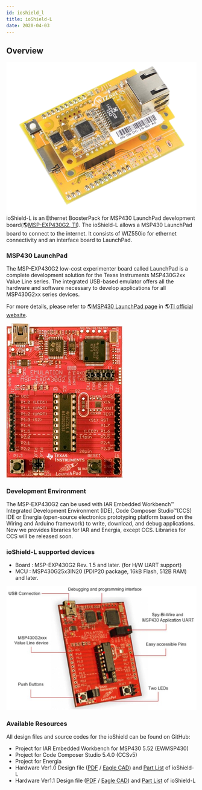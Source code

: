```yaml
---
id: ioshield_l
title: ioShield-L
date: 2020-04-03
---
```


## Overview

![](/img/osh/ioshield-l/io_s_l_.png) ioShield-L is an Ethernet BoosterPack
for MSP430 LaunchPad development board(🌎[MSP-EXP430G2,
TI](http://www.ti.com/tool/msp-exp430g2)). The ioShield-L allows a
MSP430 LaunchPad board to connect to the internet. It consists of
WIZ550io for ethernet connectivity and an interface board to LaunchPad.

### MSP430 LaunchPad

The MSP-EXP430G2 low-cost experimenter board called LaunchPad is a
complete development solution for the Texas Instruments MSP430G2xx Value
Line series. The integrated USB-based emulator offers all the hardware
and software necessary to develop applications for all MSP430G2xx series
devices.

For more details, please refer to 🌎[MSP430 LaunchPad
page](http://www.ti.com/tool/msp-exp430g2) in 🌎[TI official
website](http://www.ti.com).

![](/img/osh/ioshield-l/msp-exp430g2_rev1.5_front.jpg)

### Development Environment

The MSP-EXP430G2 can be used with IAR Embedded Workbench™ Integrated
Development Environment (IDE), Code Composer Studio™(CCS) IDE or Energia
(open-source electronics prototyping platform based on the Wiring and
Arduino framework) to write, download, and debug applications. Now we
provides libraries for IAR and Energia, except CCS. Libraries for CCS
will be released soon.

### ioShield-L supported devices

  - Board : MSP-EXP430G2 Rev. 1.5 and later. (for H/W UART support)
  - MCU : MSP430G25x3IN20 (PDIP20 package, 16kB Flash, 512B RAM) and
    later.

![](/img/osh/ioshield-l/msp-exp430g2.jpg)

### Available Resources

All design files and source codes for the ioShield can be found on
GitHub:

  - Project for IAR Embedded Workbench for MSP430 5.52 (EWMSP430)
  - Project for Code Composer Studio 5.4.0 (CCSv5)
  - Project for Energia
  - Hardware Ver1.0 Design file
    ([PDF](/img/osh/ioshield-l/ioshield-l_v1_0_pl_140117.pdf) / [Eagle CAD](/img/osh/ioshield-l/ioshield-l.zip)) and [Part List](/img/osh/ioshield-l/ioshield-l_v1_0_pl_140117.pdf) of ioShield-L
  - Hardware Ver1.1 Design file
    ([PDF](/img/osh/ioshield-l/ioshield-l_v1.1_sch.pdf) / [Eagle CAD](/img/osh/ioshield-l/ioshield-l_ver1_1.zip)) and [Part List](/img/osh/ioshield-l/ioshield-l_v1_1_pl_140120.pdf) of ioShield-L
